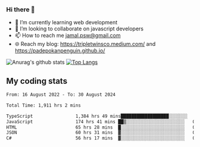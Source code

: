 ### Hi there 👋

<!--
**padepokanpenguin/padepokanpenguin** is a ✨ _special_ ✨ repository because its `README.md` (this file) appears on your GitHub profile.
-->

- 🌱 I’m currently learning  web development
- 👯 I’m looking to collaborate on javascript developers
- 📫 How to reach me jamal.psw@gmail.com
- 🌐 Reach my blog:
   https://tripletwinsco.medium.com/ and
   https://padepokanpenguin.github.io/

![Anurag's github stats](https://github-readme-stats.vercel.app/api?username=padepokanpenguin&count_private=true&disable_animations=false&show_icons=true&theme=default)
[![Top Langs](https://github-readme-stats.vercel.app/api/top-langs/?username=padepokanpenguin&theme=default&layout=compact)](https://github.com/padepokanpenguin)

## My coding stats

<!--START_SECTION:waka-->

```txt
From: 16 August 2022 - To: 30 August 2024

Total Time: 1,911 hrs 2 mins

TypeScript                1,384 hrs 49 mins██████████████████░░░░░░░   72.46 %
JavaScript                174 hrs 41 mins ██▒░░░░░░░░░░░░░░░░░░░░░░   09.14 %
HTML                      65 hrs 28 mins  █░░░░░░░░░░░░░░░░░░░░░░░░   03.43 %
JSON                      60 hrs 31 mins  ▓░░░░░░░░░░░░░░░░░░░░░░░░   03.17 %
C#                        56 hrs 17 mins  ▓░░░░░░░░░░░░░░░░░░░░░░░░   02.95 %
```

<!--END_SECTION:waka-->


